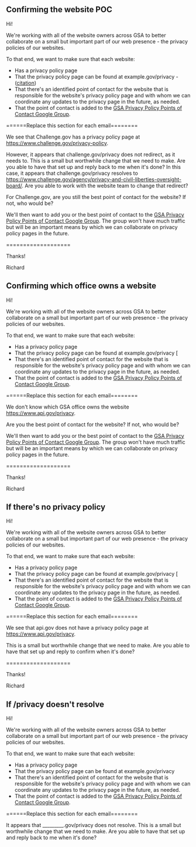 

## Confirming the website POC

Hi!  

We're working with all of the website owners across GSA to better collaborate on a small but important part of our web presence - the privacy policies of our websites.  

To that end, we want to make sure that each website:  
* Has a privacy policy page 
* That the privacy policy page can be found at example.gov/privacy - ([citation](https://github.com/GSA/privacy-pages/blob/master/documents/policy-links-breakdown.md#2))
* That there's an identified point of contact for the website that is responsible for the website's privacy policy page and with whom we can coordinate any updates to the privacy page in the future, as needed.  
* That the point of contact is added to the [GSA Privacy Policy Points of Contact Google Group](https://groups.google.com/a/gsa.gov/forum/#!forum/privacy-policy-poc).  

======Replace this section for each email========

We see that Challenge.gov has a privacy policy page at https://www.challenge.gov/privacy-policy.  

However, it appears that challenge.gov/privacy does not redirect, as it needs to.  This is a small but worthwhile change that we need to make.  Are you able to have that set up and reply back to me when it's done?  In this case, it appears that challenge.gov/privacy resolves to https://www.challenge.gov/agency/privacy-and-civil-liberties-oversight-board/.  Are you able to work with the website team to change that redirect?  

For Challenge.gov, are you still the best point of contact for the website?  If not, who would be?  

We'll then want to add you or the best point of contact to the [GSA Privacy Policy Points of Contact Google Group](https://groups.google.com/a/gsa.gov/forum/#!forum/privacy-policy-poc).  The group won't have much traffic but will be an important means by which we can collaborate on privacy policy pages in the future.  

===================

Thanks!

Richard 

## Confirming which office owns a website 

Hi!  

We're working with all of the website owners across GSA to better collaborate on a small but important part of our web presence - the privacy policies of our websites.  

To that end, we want to make sure that each website:  
* Has a privacy policy page 
* That the privacy policy page can be found at example.gov/privacy [
* That there's an identified point of contact for the website that is responsible for the website's privacy policy page and with whom we can coordinate any updates to the privacy page in the future, as needed.  
* That the point of contact is added to the [GSA Privacy Policy Points of Contact Google Group](https://groups.google.com/a/gsa.gov/forum/#!forum/privacy-policy-poc).  

======Replace this section for each email========

We don't know which GSA office owns the website https://www.api.gov/privacy.  

Are you the best point of contact for the website?  If not, who would be?  

We'll then want to add you or the best point of contact to the [GSA Privacy Policy Points of Contact Google Group](https://groups.google.com/a/gsa.gov/forum/#!forum/privacy-policy-poc).  The group won't have much traffic but will be an important means by which we can collaborate on privacy policy pages in the future.  
    

===================

Thanks!

Richard 

## If there's no privacy policy 

Hi!  

We're working with all of the website owners across GSA to better collaborate on a small but important part of our web presence - the privacy policies of our websites.  

To that end, we want to make sure that each website:  
* Has a privacy policy page 
* That the privacy policy page can be found at example.gov/privacy [
* That there's an identified point of contact for the website that is responsible for the website's privacy policy page and with whom we can coordinate any updates to the privacy page in the future, as needed.  
* That the point of contact is added to the [GSA Privacy Policy Points of Contact Google Group](https://groups.google.com/a/gsa.gov/forum/#!forum/privacy-policy-poc).  

======Replace this section for each email========

We see that api.gov does not have a privacy policy page at https://www.api.gov/privacy.  

This is a small but worthwhile change that we need to make.  Are you able to have that set up and reply to confirm when it's done?    

===================

Thanks!

Richard 

## If /privacy doesn't resolve 

Hi!  

We're working with all of the website owners across GSA to better collaborate on a small but important part of our web presence - the privacy policies of our websites.  

To that end, we want to make sure that each website:  
* Has a privacy policy page 
* That the privacy policy page can be found at example.gov/privacy 
* That there's an identified point of contact for the website that is responsible for the website's privacy policy page and with whom we can coordinate any updates to the privacy page in the future, as needed.  
* That the point of contact is added to the [GSA Privacy Policy Points of Contact Google Group](https://groups.google.com/a/gsa.gov/forum/#!forum/privacy-policy-poc).  

======Replace this section for each email========

It appears that _________.gov/privacy does not resolve.  This is a small but worthwhile change that we need to make.  Are you able to have that set up and reply back to me when it's done?  
